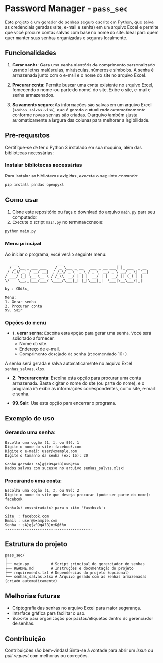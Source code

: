 # Password Manager - `pass_sec`

Este projeto é um gerador de senhas seguro escrito em Python, que salva as credenciais geradas (site, e-mail e senha) em um arquivo Excel e permite que você procure contas salvas com base no nome do site. Ideal para quem quer manter suas senhas organizadas e seguras localmente.

## Funcionalidades

1. **Gerar senha**: Gera uma senha aleatória de comprimento personalizado usando letras maiúsculas, minúsculas, números e símbolos. A senha é armazenada junto com o e-mail e o nome do site no arquivo Excel.
2. **Procurar conta**: Permite buscar uma conta existente no arquivo Excel, fornecendo o nome (ou parte do nome) do site. Exibe o site, e-mail e senha armazenados.

3. **Salvamento seguro**: As informações são salvas em um arquivo Excel (`senhas_salvas.xlsx`), que é gerado e atualizado automaticamente conforme novas senhas são criadas. O arquivo também ajusta automaticamente a largura das colunas para melhorar a legibilidade.

## Pré-requisitos

Certifique-se de ter o Python 3 instalado em sua máquina, além das bibliotecas necessárias:

### Instalar bibliotecas necessárias

Para instalar as bibliotecas exigidas, execute o seguinte comando:

```bash
pip install pandas openpyxl
```

## Como usar

1. Clone este repositório ou faça o download do arquivo `main.py` para seu computador.
2. Execute o script `main.py` no terminal/console:

```bash
python main.py
```

### Menu principal

Ao iniciar o programa, você verá o seguinte menu:

```
   ___                  ___                         _
  / _ \__ _ ___ ___    / _ \___ _ __   ___ _ __ ___| |_ ___  _ __
 / /_)/ _` / __/ __|  / /_\/ _ \ '_ \ / _ \ '__/ _ \ __/ _ \| '__|
/ ___/ (_| \__ \__ \ / /_\\  __/ | | |  __/ | |  __/ || (_) | |
\/    \__,_|___/___/ \____/\___|_| |_|\___|_|  \___|\__\___/|_|

by : C0d3x_

Menu:
1. Gerar senha
2. Procurar conta
99. Sair
```

### Opções do menu

- **1. Gerar senha**: Escolha esta opção para gerar uma senha. Você será solicitado a fornecer:
  - Nome do site.
  - Endereço de e-mail.
  - Comprimento desejado da senha (recomendado 16+).

A senha será gerada e salva automaticamente no arquivo Excel `senhas_salvas.xlsx`.

- **2. Procurar conta**: Escolha esta opção para procurar uma conta armazenada. Basta digitar o nome do site (ou parte do nome), e o programa irá exibir as informações correspondentes, como site, e-mail e senha.

- **99. Sair**: Use esta opção para encerrar o programa.

## Exemplo de uso

### Gerando uma senha:

```
Escolha uma opção (1, 2, ou 99): 1
Digite o nome do site: facebook.com
Digite o e-mail: user@example.com
Digite o tamanho da senha (ex: 16): 20

Senha gerada: sA}g$zR9qA?B)nxK@!%o
Dados salvos com sucesso no arquivo senhas_salvas.xlsx!
```

### Procurando uma conta:

```
Escolha uma opção (1, 2, ou 99): 2
Digite o nome do site que deseja procurar (pode ser parte do nome): facebook

Conta(s) encontrada(s) para o site 'facebook':

Site  : facebook.com
Email : user@example.com
Senha : sA}g$zR9qA?B)nxK@!%o
----------------------------------------
```

## Estrutura do projeto

```
pass_sec/
│
├── main.py          # Script principal do gerenciador de senhas
├── README.md        # Instruções e documentação do projeto
├── requirements.txt # Dependências do projeto (opcional)
└── senhas_salvas.xlsx # Arquivo gerado com as senhas armazenadas (criado automaticamente)
```

## Melhorias futuras

- Criptografia das senhas no arquivo Excel para maior segurança.
- Interface gráfica para facilitar o uso.
- Suporte para organização por pastas/etiquetas dentro do gerenciador de senhas.

## Contribuição

Contribuições são bem-vindas! Sinta-se à vontade para abrir um _issue_ ou _pull request_ com melhorias ou correções.
